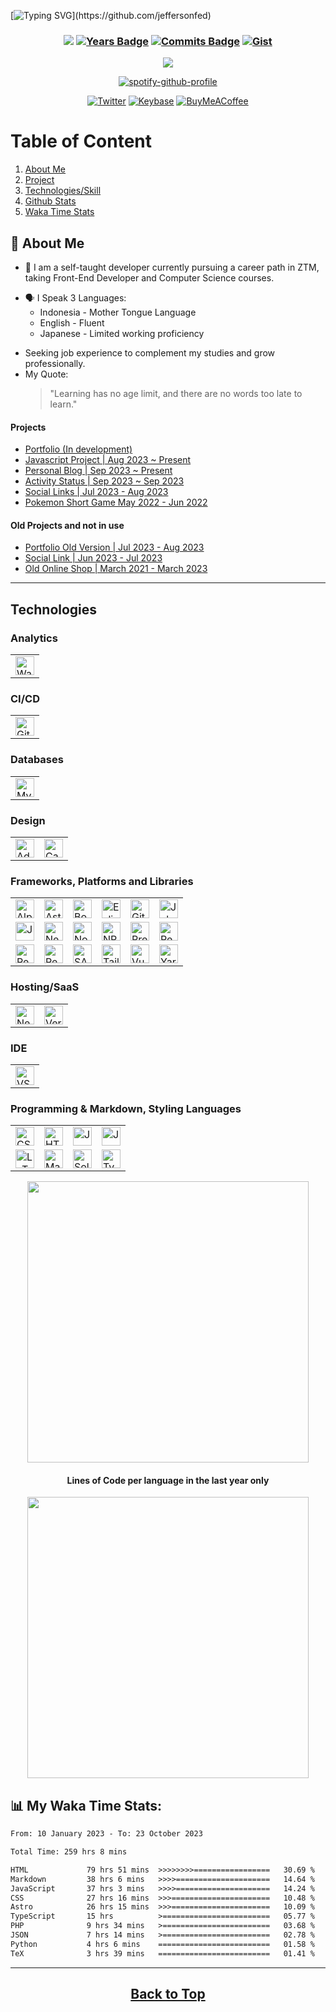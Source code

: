 [![Typing SVG](https://readme-typing-svg.herokuapp.com?font=Courier+Prime&weight=600&size=40&duration=3000&pause=800&color=212121&background=13C1A3&center=true&vCenter=true&width=1000&height=60&lines=Hello+and+Welcome;)](https://github.com/jeffersonfed)

<!--
<div align="center">
    
#### FED → Forever Eager and Driven
</div>-->

<h3 align="center">

[![](https://komarev.com/ghpvc/?username=jeffersonfed&label=Profile%20Visits&color=blue&style=flat)](#top)
[![Years Badge](https://badges.pufler.dev/years/jeffersonfed?&label=Years&color=blue&icon=5&pretty=false&style=flat)](#top)
[![Commits Badge](https://badges.pufler.dev/commits/all/jeffersonfed?&label=Overall%20Commits&color=blue&icon=5&pretty=false&style=flat)](#top)
[![Gist](https://badges.pufler.dev/gists/jeffersonfed?&label=Gist&color=blue&icon=5&pretty=false&style=flat)](https://gist.github.com/jeffersonfed)
<!--
[![Links](https://img.shields.io/badge/My%20Links-black?&logoColor=dfe6e9)](https://links.jeffersonfed.xyz)
[![Activity Status](https://img.shields.io/badge/My%20Status-black?&logoColor=dfe6e9)](https://activity.jeffersonfed.xyz)-->
</h3>
<div align="center">

[![](/../../../../jeffersonfed/jefferson14/blob/main/out/output.svg)](https://links.jeffersonfed.xyz)

[![spotify-github-profile](https://spotify-github-profile.vercel.app/api/view?uid=215lqconp3eomcjzwaufygfri&cover_image=true&theme=novatorem&show_offline=true&background_color=121212&interchange=false&bar_color=53b14f&bar_color_cover=false)](https://spotify-github-profile.vercel.app/api/view?uid=215lqconp3eomcjzwaufygfri&redirect=true)

[![Twitter](https://img.shields.io/badge/Twitter-1DA1F2.svg?style=flat&logo=Twitter&logoColor=white)](https://twitter.com/jeffersonfed14) 
[![Keybase](https://img.shields.io/badge/Keybase-black?style=flat&logo=keybase&logoColor=orange)](https://keybase.io/jeffersonfed/)
[![BuyMeACoffee](https://img.shields.io/badge/Support%20Me-ffdd00?style=flat&logo=buy-me-a-coffee&logoColor=black)](https://buymeacoffee.com/jeffersonfed)
</div>

# Table of Content

1. [About Me](#-about-me)
2. [Project](#projects)
3. [Technologies/Skill](#technologies)
4. [Github Stats](#github-stats)
5. [Waka Time Stats](#waka-time-stats)

## 🚀 About Me
- 🌱 I am a self-taught developer currently pursuing a career path in ZTM, taking Front-End Developer and Computer Science courses.
<!--🌱🤔 -->
- :speaking_head: I Speak 3 Languages: 
    - Indonesia - Mother Tongue Language
    - English - Fluent
    - Japanese - Limited working proficiency
<!-- Current focus -->
- Seeking job experience to complement my studies and grow professionally.<br>
- My Quote:
  >"Learning has no age limit, and there are no words too late to learn."
#### Projects
- [Portfolio (In development)](https://portfolio.jeffersonfed.xyz)
- [Javascript Project | Aug 2023 ~ Present](https://jefferson-jsproject.vercel.app)
- [Personal Blog | Sep 2023 ~ Present](https://jeffersonfed.xyz)
- [Activity Status | Sep 2023 ~ Sep 2023](https://activity.jeffersonfed.xyz)
- [Social Links | Jul 2023 - Aug 2023](https://links.jeffersonfed.xyz)
- [Pokemon Short Game May 2022 - Jun 2022](https://pokemon-short-game.netlify.app)

#### Old Projects and not in use
- [Portfolio Old Version | Jul 2023 - Aug 2023](https://jeffersonfed-portfolio-old-ver.netlify.app)
- [Social Link | Jun 2023 - Jul 2023](https://github.com/jeffersonfed/Oldver-Links-jefferson)
- [Old Online Shop | March 2021 - March 2023](https://github.com/jeffersonfed/Old-Online-Shop)

***

## Technologies

### Analytics

<table>
	<tr>
		<td>
			<img width="auto" height="30px" alt="WakaTime" src="https://img.shields.io/badge/WakaTime-000000?style=for-the-badge&logo=WakaTime&logoColor=white">
		</td>
	</tr>
</table>


### CI/CD

<table>
	<tr>
		<td>
			<img width="auto" height="30px" alt="GitHub Actions" src="https://img.shields.io/badge/github%20actions-%232671E5.svg?style=for-the-badge&logo=githubactions&logoColor=white">
		</td>
	</tr>
</table>

<!--No table Version
![GitHub Actions](https://img.shields.io/badge/github%20actions-%232671E5.svg?style=for-the-badge&logo=githubactions&logoColor=white)
<table>
	<tr>
		<td><img width="auto" height="30px" alt="" src=""></td>
	</tr>
</table>
-->

### Databases

<table>
	<tr>
		<td>
			<img width="auto" height="30px" alt="MySQL" src="https://img.shields.io/badge/MySQL-005C84?style=for-the-badge&logo=mysql&logoColor=white">
		</td>
	</tr>
</table>

### Design

<table>
	<tr>
		<td>
			<img width="auto" height="30px" alt="Adobe After Effects" src="https://img.shields.io/badge/After%20Effects-31A8FF?style=for-the-badge&logo=Adobe%20after%20effects&logoColor=black">
		</td>
		<td>
			<img width="auto" height="30px" alt="Canva" src="https://img.shields.io/badge/Canva-%2300C4CC.svg?style=for-the-badge&logo=Canva&logoColor=white">
		</td>
	</tr>
</table>
<!--
![Adobe After Effects](https://img.shields.io/badge/After%20Effects-31A8FF?style=for-the-badge&logo=Adobe%20after%20effects&logoColor=black)
![Canva](https://img.shields.io/badge/Canva-%2300C4CC.svg?style=for-the-badge&logo=Canva&logoColor=white)
-->

### Frameworks, Platforms and Libraries
<table>
	<tr>
		<td>
			<img width="auto" height="30px" alt="AlpineJS" src="https://img.shields.io/badge/Alpine%20JS-black?style=for-the-badge&logo=alpinedotjs&logoColor=8BC0D0">
		</td>
		<td>
			<img width="auto" height="30px" alt="Astro" src="https://img.shields.io/badge/Astro-0C1222?style=for-the-badge&logo=astro&logoColor=FDFDFE">
		</td>
		<td>
			<img width="auto" height="30px" alt="Bootstrap" src="https://img.shields.io/badge/bootstrap-%23563D7C.svg?style=for-the-badge&logo=bootstrap&logoColor=white">
		</td>
		<td>
			<img width="auto" height="30px" alt="Eslint" src="https://img.shields.io/badge/ESLint-4B3263?style=for-the-badge&logo=eslint&logoColor=white">
		</td>
		<td>
			<img width="auto" height="30px" alt="Github Pages" src="https://img.shields.io/badge/GitHub%20Pages-222222?style=for-the-badge&logo=GitHub%20Pages&logoColor=white">
		</td>
		<td>
			<img width="auto" height="30px" alt="Jekyll" src="https://img.shields.io/badge/Jekyll-CC0000?style=for-the-badge&logo=Jekyll&logoColor=white">
		</td>
	</tr>
 	<tr>
		<td>
			<img width="auto" height="30px" alt="Jquery" src="https://img.shields.io/badge/jQuery-0769AD?style=for-the-badge&logo=jquery&logoColor=white">
		</td>
		<td>
			<img width="auto" height="30px" alt="NextJS" src="https://img.shields.io/badge/next%20js-000000?style=for-the-badge&logo=nextdotjs&logoColor=white">
		</td>
  		<td>
			<img width="auto" height="30px" alt="NodeJS" src="https://img.shields.io/badge/node.js-6DA55F?style=for-the-badge&logo=node.js&logoColor=white">
		</td>
		<td>
			<img width="auto" height="30px" alt="NPM" src="https://img.shields.io/badge/NPM-%23000000.svg?style=for-the-badge&logo=npm&logoColor=white">
		</td>
		<td>
			<img width="auto" height="30px" alt="Prettier" src="https://img.shields.io/badge/prettier-1A2C34?style=for-the-badge&logo=prettier&logoColor=F7BA3E">
		</td>
		<td>
			<img width="auto" height="30px" alt="React" src="https://img.shields.io/badge/react-%2320232a.svg?style=for-the-badge&logo=react&logoColor=%2361DAFB">
		</td>
  	</tr>
   	<tr>
		<td>
			<img width="auto" height="30px" alt="React Router" src="https://img.shields.io/badge/React_Router-CA4245?style=for-the-badge&logo=react-router&logoColor=white">
		</td>
		<td>
			<img width="auto" height="30px" alt="Redux" src="https://img.shields.io/badge/redux-%23593d88.svg?style=for-the-badge&logo=redux&logoColor=white">
		</td>
		<td>
			<img width="auto" height="30px" alt="SASS" src="https://img.shields.io/badge/SASS-hotpink.svg?style=for-the-badge&logo=SASS&logoColor=white">
		</td>
		<td>
			<img width="auto" height="30px" alt="Tailwind CSS" src="https://img.shields.io/badge/Tailwind_CSS-38B2AC?style=for-the-badge&logo=tailwind-css&logoColor=white">
		</td>
		<td>
			<img width="auto" height="30px" alt="Vue.js" src="https://img.shields.io/badge/vuejs-%2335495e.svg?style=for-the-badge&logo=vuedotjs&logoColor=%234FC08D">
		</td>
		<td>
			<img width="auto" height="30px" alt="Yarn" src="https://img.shields.io/badge/yarn-%232C8EBB.svg?style=for-the-badge&logo=yarn&logoColor=white">
		</td>
	</tr>
</table>
<!-- No table Version
![AlpineJS](https://img.shields.io/badge/Alpine%20JS-black?style=for-the-badge&logo=alpinedotjs&logoColor=8BC0D0)
![Astro](https://img.shields.io/badge/Astro-0C1222?style=for-the-badge&logo=astro&logoColor=FDFDFE)
![Bootstrap](https://img.shields.io/badge/bootstrap-%23563D7C.svg?style=for-the-badge&logo=bootstrap&logoColor=white)
![ESLint](https://img.shields.io/badge/ESLint-4B3263?style=for-the-badge&logo=eslint&logoColor=white)
![Github Pages](https://img.shields.io/badge/GitHub%20Pages-222222?style=for-the-badge&logo=GitHub%20Pages&logoColor=white)
![Jekyll](https://img.shields.io/badge/Jekyll-CC0000?style=for-the-badge&logo=Jekyll&logoColor=white)
![Jquery](https://img.shields.io/badge/jQuery-0769AD?style=for-the-badge&logo=jquery&logoColor=white)
![NextJS](https://img.shields.io/badge/next%20js-000000?style=for-the-badge&logo=nextdotjs&logoColor=white)
![NodeJS](https://img.shields.io/badge/node.js-6DA55F?style=for-the-badge&logo=node.js&logoColor=white)
![NPM](https://img.shields.io/badge/NPM-%23000000.svg?style=for-the-badge&logo=npm&logoColor=white)
![Prettier](https://img.shields.io/badge/prettier-1A2C34?style=for-the-badge&logo=prettier&logoColor=F7BA3E)
![React](https://img.shields.io/badge/react-%2320232a.svg?style=for-the-badge&logo=react&logoColor=%2361DAFB)
![React Router](https://img.shields.io/badge/React_Router-CA4245?style=for-the-badge&logo=react-router&logoColor=white)
![Redux](https://img.shields.io/badge/redux-%23593d88.svg?style=for-the-badge&logo=redux&logoColor=white)
![SASS](https://img.shields.io/badge/SASS-hotpink.svg?style=for-the-badge&logo=SASS&logoColor=white)
![Vue.js](https://img.shields.io/badge/vuejs-%2335495e.svg?style=for-the-badge&logo=vuedotjs&logoColor=%234FC08D)
![Yarn](https://img.shields.io/badge/yarn-%232C8EBB.svg?style=for-the-badge&logo=yarn&logoColor=white)
-->



### Hosting/SaaS

<table>
	<tr>
		<td>
			<img width="auto" height="30px" alt="Netlify" src="https://img.shields.io/badge/netlify-%23000000.svg?style=for-the-badge&logo=netlify&logoColor=#00C7B7">
		</td>
		<td>
			<img width="auto" height="30px" alt="Vercel" src="https://img.shields.io/badge/Vercel-000000?style=for-the-badge&logo=vercel&logoColor=white">
		</td>
	</tr>
</table>
<!-- No table Version
![Netlify](https://img.shields.io/badge/netlify-%23000000.svg?style=for-the-badge&logo=netlify&logoColor=#00C7B7)
![Vercel](https://img.shields.io/badge/Vercel-000000?style=for-the-badge&logo=vercel&logoColor=white)
<table>
	<tr>
		<td><img width="auto" height="30px" alt="" src=""></td>
	</tr>
</table>
![VS Code](https://img.shields.io/badge/VSCode-0078D4?style=for-the-badge&logo=visual%20studio%20code&logoColor=white)
-->

### IDE

<table>
	<tr>
		<td>
			<img width="auto" height="30px" alt="VS Code" src="https://img.shields.io/badge/VSCode-0078D4?style=for-the-badge&logo=visual%20studio%20code&logoColor=white">
		</td>
	</tr>
</table>



### Programming & Markdown, Styling Languages

<table>
	<tr>
		<td>
			<img width="auto" height="30px" alt="CSS3" src="https://img.shields.io/badge/css3-%231572B6.svg?style=for-the-badge&logo=css3&logoColor=white">
		</td>
		<td>
			<img width="auto" height="30px" alt="HTML5" src="https://img.shields.io/badge/html5-%23E34F26.svg?style=for-the-badge&logo=html5&logoColor=white">
		</td>
		<td>
			<img width="auto" height="30px" alt="Java" src="https://img.shields.io/badge/java-%23ED8B00.svg?style=for-the-badge&logo=java&logoColor=white">
		</td>
		<td>
			<img width="auto" height="30px" alt="JavaScript" src="https://img.shields.io/badge/javascript-%23323330.svg?style=for-the-badge&logo=javascript&logoColor=%23F7DF1E">
		</td>
	</tr>
	<tr>
		<td>
			<img width="auto" height="30px" alt="LaTeX" src="https://img.shields.io/badge/latex-%23008080.svg?style=for-the-badge&logo=latex&logoColor=white">
		</td>
		<td>
			<img width="auto" height="30px" alt="Markdown" src="https://img.shields.io/badge/markdown-%23000000.svg?style=for-the-badge&logo=markdown&logoColor=white">
		</td>
		<td>
			<img width="auto" height="30px" alt="Solidity" src="https://img.shields.io/badge/Solidity-black?style=for-the-badge&logo=solidity&logoColor=e6e6e6">
		</td>
		<td>
			<img width="auto" height="30px" alt="TypeScript" src="https://img.shields.io/badge/typescript-%23007ACC.svg?style=for-the-badge&logo=typescript&logoColor=white">
		</td>
	</tr>
</table>
<!-- No Table Version
![CSS3](https://img.shields.io/badge/css3-%231572B6.svg?style=for-the-badge&logo=css3&logoColor=white)
![HTML5](https://img.shields.io/badge/html5-%23E34F26.svg?style=for-the-badge&logo=html5&logoColor=white)
![Java](https://img.shields.io/badge/java-%23ED8B00.svg?style=for-the-badge&logo=java&logoColor=white)
![JavaScript](https://img.shields.io/badge/javascript-%23323330.svg?style=for-the-badge&logo=javascript&logoColor=%23F7DF1E)
![LaTeX](https://img.shields.io/badge/latex-%23008080.svg?style=for-the-badge&logo=latex&logoColor=white)
![Markdown](https://img.shields.io/badge/markdown-%23000000.svg?style=for-the-badge&logo=markdown&logoColor=white)
![Solidity](https://img.shields.io/badge/Solidity-black?style=for-the-badge&logo=solidity&logoColor=e6e6e6)
![TypeScript](https://img.shields.io/badge/typescript-%23007ACC.svg?style=for-the-badge&logo=typescript&logoColor=white)
![Git](https://img.shields.io/badge/Git-F05032?style=for-the-badge&logo=git&logoColor=white)
![GitHub](https://img.shields.io/badge/GitHub-181717?style=for-the-badge&logo=github&logoColor=white)

-->

### Version Control

<table>
	<tr>
		<td>
			<img width="auto" height="30px" alt="Git" src="https://img.shields.io/badge/Git-F05032?style=for-the-badge&logo=git&logoColor=white">
		</td>
		<td>
			<img width="auto" height="30px" alt="GitHub" src="https://img.shields.io/badge/GitHub-181717?style=for-the-badge&logo=github&logoColor=white">
		</td>
	</tr>
</table>


<!-- 
### VS Code extensions I use:
- [Night Owl Theme](https://marketplace.visualstudio.com/items?itemName=AncientLord.nightowl-theme)
- [Multiple cursor case preserve](https://marketplace.visualstudio.com/items?itemName=Cardinal90.multi-cursor-case-preserve)
- [vscode-pets](https://marketplace.visualstudio.com/items?itemName=tonybaloney.vscode-pets)
- [zenkaku](https://marketplace.visualstudio.com/items?itemName=mosapride.zenkaku)
- [Live Server](https://marketplace.visualstudio.com/items?itemName=ritwickdey.LiveServer)
- [Remote - SSH](https://marketplace.visualstudio.com/items?itemName=ms-vscode-remote.remote-ssh)
- [Console Ninja](https://marketplace.visualstudio.com/items?itemName=WallabyJs.console-ninja)
- [Indent-Rainbow](https://marketplace.visualstudio.com/items?itemName=oderwat.indent-rainbow)
- [Prettier](https://marketplace.visualstudio.com/items?itemName=esbenp.prettier-vscode)
- [Auto rename tag](https://marketplace.visualstudio.com/items?itemName=formulahendry.auto-rename-tag)-->

<p align="center" id="github-stats">
	<img width="450em" src="https://github-readme-stats.vercel.app/api/top-langs/?username=jeffersonfed&layout=compact&custom_title=Most%20used%20languages&langs_count=10&include_all_commits=true&hide_progress=false&hide_border=true&theme=dark&hide=">
</p>

<h4 align="center">Lines of Code per language in the last year only</h4>
<p align="center">
	<img width="450em" src="https://api.githubtrends.io/user/svg/jeffersonfed/langs?time_range=one_year&loc_metric=changed&theme=dark">
</p>

<div id="waka-time-stats">

## :bar_chart: My Waka Time Stats:
<!--
![](https://github-readme-stats.vercel.app/api?username=jeffersonfed&theme=tokyonight&hide_border=true&include_all_commits=false&count_private=false&layout=compact)-->

<!--START_SECTION:waka-->

```txt
From: 10 January 2023 - To: 23 October 2023

Total Time: 259 hrs 8 mins

HTML             79 hrs 51 mins  >>>>>>>>=================   30.69 %
Markdown         38 hrs 6 mins   >>>>=====================   14.64 %
JavaScript       37 hrs 3 mins   >>>>=====================   14.24 %
CSS              27 hrs 16 mins  >>>======================   10.48 %
Astro            26 hrs 15 mins  >>>======================   10.09 %
TypeScript       15 hrs          >========================   05.77 %
PHP              9 hrs 34 mins   >========================   03.68 %
JSON             7 hrs 14 mins   >========================   02.78 %
Python           4 hrs 6 mins    =========================   01.58 %
TeX              3 hrs 39 mins   =========================   01.41 %
```

<!--END_SECTION:waka-->
</div>

<!--
## :headphones: Spotify:

[![](https://img.shields.io/badge/Listen_to-Spotify-green?&logo=spotify&logoColor=green)](https://open.spotify.com/playlist/6OpjGPXUJ9ZVwPuy955UuL?si=1f5a72d75c6e4f26)
<br>
[![spotify-github-profile](https://spotify-github-profile.vercel.app/api/view?uid=215lqconp3eomcjzwaufygfri&cover_image=true&theme=default&show_offline=true&background_color=121212&interchange=true)](https://spotify-github-profile.vercel.app/api/view?uid=215lqconp3eomcjzwaufygfri&redirect=true)
![Alt text](https://spotify-recently-played-readme.vercel.app/api?user=215lqconp3eomcjzwaufygfri)



 - #### :musical_note: My Favorite Artist Music:
    - [Aimer](https://open.spotify.com/playlist/37i9dQZF1DZ06evO02uS96?si=c4b83801ebe244ad)
    - [Official髭男dism](https://open.spotify.com/playlist/37i9dQZF1DX0MkpDFqXa80?si=1e548c6f11484771)
    - [燐舞曲](https://open.spotify.com/artist/44GR8gyoJ4DnH3mqaq2x7G?si=jmU5X2REQ2K1bPHKcaMQjA)
    - [HoneyComeBear](https://open.spotify.com/artist/18NNCsbb6T0purrSKSRyuG?si=yXwbibGpTxGfPq-v59HP5A)
    - [ヨルシカ](https://open.spotify.com/playlist/37i9dQZF1DWYLp3LpUUY2V?si=90d2c79f2d604471)
    - [Tani Yuuki](https://open.spotify.com/playlist/37i9dQZF1DXcpJV5wyhhUo?si=6b8edd9a46484028)
    - [Sawano Hiroyuki[nZK]](https://open.spotify.com/playlist/37i9dQZF1DZ06evO1wM8PG?si=42adeb6c2025489b)
    - and many more, ....
- #### :notes: My Favorite Songs
    - [愛とか恋とか - NovelBright](https://open.spotify.com/track/1VHL1PIkhDwWbFc65xHwOr?si=0467862b2f92477c)
    - [青いのすみか - キタニタツヤ](https://open.spotify.com/track/12usPU2WnqgCHAW1EK2dfd?si=a5455311a97a4bcb)
    - [scaPEGoat - SawanoHiroyuki[nZK], Yosh](https://open.spotify.com/track/70MRLhyWZJ5M8QysieavTx?si=1b7e9ae95da94bcc)
    - [夏に閉じこめて - Poppin'Party](https://open.spotify.com/track/61Y9W12NmToaKokLMtJ6Y0?si=a042f37677144064)
    - [Waiting for the rain - 坂本真綾](https://open.spotify.com/track/2iC18gXn4nDZ3JyixvmOFE?si=83cd33cd82e4483e)
    - [ソラゴト - 明透](https://open.spotify.com/track/6wQWlxfRBct1xSKxrEFE9h?si=006a3994158c40b9)
    - [Story - Abyssmare](https://open.spotify.com/track/4E8lNsot9KSpDVUYVNzsSy?si=56babf25160a4608)
    - [Unti-L - SawanoHiroyuki[nZK]:ASCA](https://open.spotify.com/track/2nFDGqRXiWm5ESB4VzdIv2?si=88f2f2be2c124c2c) 
     <br><br>-->

***
<h2 align = "center";>
  <a href = "#top">
    Back to Top 
  </a>
</h2>



<!--
# 💰 To Donate
[![BuyMeACoffee](https://img.shields.io/badge/Buy%20Me%20a%20Coffee-ffdd00?style=for-the-badge&logo=buy-me-a-coffee&logoColor=black)](https://buymeacoffee.com/jeffersonfed) [![Ko-Fi](https://img.shields.io/badge/Ko--fi-F16061?style=for-the-badge&logo=ko-fi&logoColor=white)](https://ko-fi.com/jeffersonfed) 

Here are some ideas to get you started:
### Hi there 👋
- 🔭 I’m currently working on ...
- 🌱 I’m currently learning ...
- 👯 I’m looking to collaborate on ...
- 🤔 I’m looking for help with ...
- 💬 Ask me about ...
- 📫 How to reach me: ...
- 😄 Pronouns: ...
- ⚡ Fun fact: ...
-->
